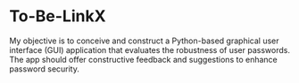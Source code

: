 # To-Be-LinkX
My objective is to conceive and construct a Python-based graphical user interface (GUI) application that evaluates the robustness of user passwords. The app should offer constructive feedback and suggestions to enhance password security.
